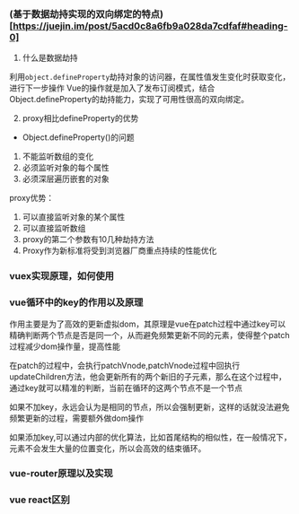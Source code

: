 ### (基于数据劫持实现的双向绑定的特点)[https://juejin.im/post/5acd0c8a6fb9a028da7cdfaf#heading-0]
1. 什么是数据劫持

利用`object.defineProperty`劫持对象的访问器，在属性值发生变化时获取变化，进行下一步操作
Vue的操作就是加入了发布订阅模式，结合Object.defineProperty的劫持能力，实现了可用性很高的双向绑定。



2. proxy相比defineProperty的优势
- Object.defineProperty()的问题
1. 不能监听数组的变化
2. 必须监听对象的每个属性
3. 必须深层遍历嵌套的对象

proxy优势：
1. 可以直接监听对象的某个属性
2. 可以直接监听数组
3. proxy的第二个参数有10几种劫持方法
4. Proxy作为新标准将受到浏览器厂商重点持续的性能优化

### vuex实现原理，如何使用

### vue循环中的key的作用以及原理

作用主要是为了高效的更新虚拟dom，其原理是vue在patch过程中通过key可以精确判断两个节点是否是同一个，从而避免频繁更新不同的元素，使得整个patch过程减少dom操作量，提高性能

在patch的过程中，会执行patchVnode,patchVnode过程中回执行updateChildren方法，他会更新所有的两个新旧的子元素，那么在这个过程中，通过key就可以精准的判断，当前在循环的这两个节点不是一个节点

如果不加key，永远会认为是相同的节点，所以会强制更新，这样的话就没法避免频繁更新的过程，需要额外做dom操作

如果添加key,可以通过内部的优化算法，比如首尾结构的相似性，在一般情况下，元素不会发生大量的位置变化，所以会高效的结束循环。



### vue-router原理以及实现

### vue react区别

